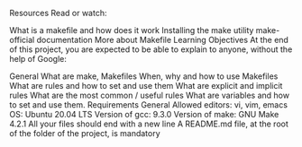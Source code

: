 Resources
Read or watch:

What is a makefile and how does it work
Installing the make utility
make-official documentation
More about Makefile
Learning Objectives
At the end of this project, you are expected to be able to explain to anyone, without the help of Google:

General
What are make, Makefiles
When, why and how to use Makefiles
What are rules and how to set and use them
What are explicit and implicit rules
What are the most common / useful rules
What are variables and how to set and use them.
Requirements
General
Allowed editors: vi, vim, emacs
OS: Ubuntu 20.04 LTS
Version of gcc: 9.3.0
Version of make: GNU Make 4.2.1
All your files should end with a new line
A README.md file, at the root of the folder of the project, is mandatory
